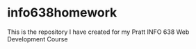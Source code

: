 # info638homework
 This is the repository I have created for my Pratt INFO 638 Web Development Course
